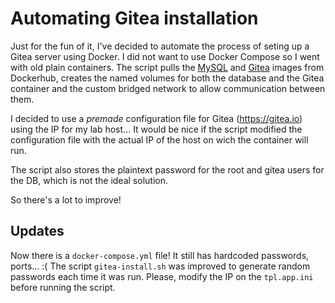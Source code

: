 # Automating Gitea installation

Just for the fun of it, I've decided to automate the process of seting up a Gitea server using Docker.
I did not want to use Docker Compose so I went with old plain containers.
The script pulls the [MySQL](https://hub.docker.com/_/mysql/) and [Gitea](https://hub.docker.com/r/gitea/gitea/) images from Dockerhub, creates the named volumes for both the
database and the Gitea container and the custom bridged network to allow communication between them.

I decided to use a _premade_ configuration file for Gitea (https://gitea.io) using the IP for my lab host... It would be nice
if the script modified the configuration file with the actual IP of the host on wich the container
will run.

The script also stores the plaintext password for the root and gitea users for the DB, which is not the ideal solution.

So there's a lot to improve! 

## Updates

Now there is a `docker-compose.yml` file! It still has hardcoded passwords, ports... :(
The script `gitea-install.sh` was improved to generate random passwords each time it was run.
Please, modify the IP on the `tpl.app.ini` before running the script.
